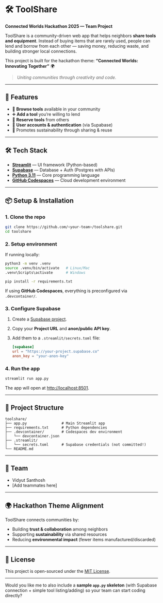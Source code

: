 # 🛠️ ToolShare

**Connected Worlds Hackathon 2025 — Team Project**

ToolShare is a community-driven web app that helps neighbors **share tools and equipment**. Instead of buying items that are rarely used, people can lend and borrow from each other — saving money, reducing waste, and building stronger local connections.

This project is built for the hackathon theme:
**“Connected Worlds: Innovating Together”** 🌍

> *Uniting communities through creativity and code.*

---

## 🚀 Features

* 🔎 **Browse tools** available in your community
* ➕ **Add a tool** you’re willing to lend
* 📅 **Reserve tools** from others
* 👤 **User accounts & authentication** (via Supabase)
* 🌱 Promotes sustainability through sharing & reuse

---

## 🛠️ Tech Stack

* [**Streamlit**](https://streamlit.io/) — UI framework (Python-based)
* [**Supabase**](https://supabase.com/) — Database + Auth (Postgres with APIs)
* [**Python 3.11**](https://www.python.org/) — Core programming language
* [**GitHub Codespaces**](https://github.com/features/codespaces) — Cloud development environment

---

## 📦 Setup & Installation

### 1. Clone the repo

```bash
git clone https://github.com/<your-team>/toolshare.git
cd toolshare
```

### 2. Setup environment

If running locally:

```bash
python3 -m venv .venv
source .venv/bin/activate   # Linux/Mac
.venv\Scripts\activate      # Windows

pip install -r requirements.txt
```

If using **GitHub Codespaces**, everything is preconfigured via `.devcontainer/`.

### 3. Configure Supabase

1. Create a [Supabase project](https://supabase.com/dashboard).
2. Copy your **Project URL** and **anon/public API key**.
3. Add them to a `.streamlit/secrets.toml` file:

   ```toml
   [supabase]
   url = "https://your-project.supabase.co"
   anon_key = "your-anon-key"
   ```

### 4. Run the app

```bash
streamlit run app.py
```

The app will open at [http://localhost:8501](http://localhost:8501).

---

## 📂 Project Structure

```
toolshare/
├── app.py                # Main Streamlit app
├── requirements.txt      # Python dependencies
├── .devcontainer/        # Codespaces dev environment
│   └── devcontainer.json
├── .streamlit/
│   └── secrets.toml      # Supabase credentials (not committed!)
└── README.md
```

---

## 👥 Team

* Vidyut Santhosh
* \[Add teammates here]

---

## 🌍 Hackathon Theme Alignment

ToolShare connects communities by:

* Building **trust & collaboration** among neighbors
* Supporting **sustainability** via shared resources
* Reducing **environmental impact** (fewer items manufactured/discarded)

---

## 📜 License

This project is open-sourced under the [MIT License](LICENSE).

---

Would you like me to also include a **sample `app.py` skeleton** (with Supabase connection + simple tool listing/adding) so your team can start coding directly?

